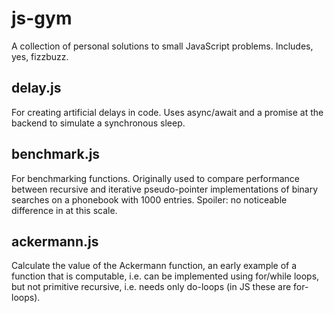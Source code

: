 # js-gym
A collection of personal solutions to small JavaScript problems. Includes, yes, fizzbuzz.

## delay.js
For creating artificial delays in code. Uses async/await and a promise at the backend to simulate a synchronous sleep.

## benchmark.js
For benchmarking functions. Originally used to compare performance between recursive and iterative pseudo-pointer implementations of binary searches on a phonebook with 1000 entries. Spoiler: no noticeable difference in at this scale.

## ackermann.js
Calculate the value of the Ackermann function, an early example of a function that is computable, i.e. can be implemented using for/while loops, but not primitive recursive, i.e. needs only do-loops (in JS these are for-loops).